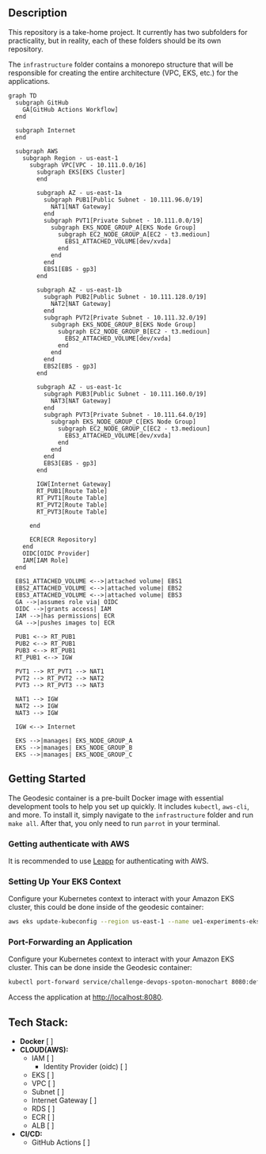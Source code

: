 ## Description

This repository is a take-home project. It currently has two subfolders for practicality, but in reality, each of these folders should be its own repository.

The `infrastructure` folder contains a monorepo structure that will be responsible for creating the entire architecture (VPC, EKS, etc.) for the applications.

```mermaid
graph TD
  subgraph GitHub
    GA[GitHub Actions Workflow]
  end

  subgraph Internet
  end

  subgraph AWS
    subgraph Region - us-east-1
      subgraph VPC[VPC - 10.111.0.0/16]
        subgraph EKS[EKS Cluster]
        end

        subgraph AZ - us-east-1a
          subgraph PUB1[Public Subnet - 10.111.96.0/19]
            NAT1[NAT Gateway]
          end
          subgraph PVT1[Private Subnet - 10.111.0.0/19]
            subgraph EKS_NODE_GROUP_A[EKS Node Group]
              subgraph EC2_NODE_GROUP_A[EC2 - t3.medioun]
                EBS1_ATTACHED_VOLUME[dev/xvda]
              end
            end
          end
          EBS1[EBS - gp3]
        end

        subgraph AZ - us-east-1b
          subgraph PUB2[Public Subnet - 10.111.128.0/19]
            NAT2[NAT Gateway]
          end
          subgraph PVT2[Private Subnet - 10.111.32.0/19]
            subgraph EKS_NODE_GROUP_B[EKS Node Group]
              subgraph EC2_NODE_GROUP_B[EC2 - t3.medioun]
                EBS2_ATTACHED_VOLUME[dev/xvda]
              end
            end
          end
          EBS2[EBS - gp3]
        end

        subgraph AZ - us-east-1c
          subgraph PUB3[Public Subnet - 10.111.160.0/19]
            NAT3[NAT Gateway]
          end
          subgraph PVT3[Private Subnet - 10.111.64.0/19]
            subgraph EKS_NODE_GROUP_C[EKS Node Group]
              subgraph EC2_NODE_GROUP_C[EC2 - t3.medioun]
                EBS3_ATTACHED_VOLUME[dev/xvda]
              end
            end
          end
          EBS3[EBS - gp3]
        end

        IGW[Internet Gateway]
        RT_PUB1[Route Table]
        RT_PVT1[Route Table]
        RT_PVT2[Route Table]
        RT_PVT3[Route Table]

      end

      ECR[ECR Repository]
    end
    OIDC[OIDC Provider]
    IAM[IAM Role]
  end

  EBS1_ATTACHED_VOLUME <-->|attached volume| EBS1
  EBS2_ATTACHED_VOLUME <-->|attached volume| EBS2
  EBS3_ATTACHED_VOLUME <-->|attached volume| EBS3
  GA -->|assumes role via| OIDC
  OIDC -->|grants access| IAM
  IAM -->|has permissions| ECR
  GA -->|pushes images to| ECR

  PUB1 <--> RT_PUB1
  PUB2 <--> RT_PUB1
  PUB3 <--> RT_PUB1
  RT_PUB1 <--> IGW

  PVT1 --> RT_PVT1 --> NAT1
  PVT2 --> RT_PVT2 --> NAT2
  PVT3 --> RT_PVT3 --> NAT3

  NAT1 --> IGW
  NAT2 --> IGW
  NAT3 --> IGW

  IGW <--> Internet

  EKS -->|manages| EKS_NODE_GROUP_A
  EKS -->|manages| EKS_NODE_GROUP_B
  EKS -->|manages| EKS_NODE_GROUP_C
```

## Getting Started

The Geodesic container is a pre-built Docker image with essential development tools to help you set up quickly. It includes `kubectl`, `aws-cli`, and more. To install it, simply navigate to the `infrastructure` folder and run `make all`. After that, you only need to run `parrot` in your terminal.


### Getting authenticate with AWS
It is recommended to use [Leapp](https://www.leapp.cloud/download/desktop-app) for authenticating with AWS.

### Setting Up Your EKS Context
Configure your Kubernetes context to interact with your Amazon EKS cluster, this could be done inside of the geodesic container:

```bash
aws eks update-kubeconfig --region us-east-1 --name ue1-experiments-eks-cluster --profile experiments-admin
```

### Port-Forwarding an Application

Configure your Kubernetes context to interact with your Amazon EKS cluster. This can be done inside the Geodesic container:

```bash
kubectl port-forward service/challenge-devops-spoton-monochart 8080:default
```

Access the application at [http://localhost:8080](http://localhost:8080).

## Tech Stack:
* **Docker** [ ]
* **CLOUD(AWS):**
  * IAM  [ ]
    * Identity Provider (oidc) [ ]
  * EKS [ ]
  * VPC [ ]
  * Subnet [ ]
  * Internet Gateway [ ]
  * RDS [ ]
  * ECR [ ]
  * ALB [ ]
* **CI/CD:**
  * GitHub Actions [ ]
